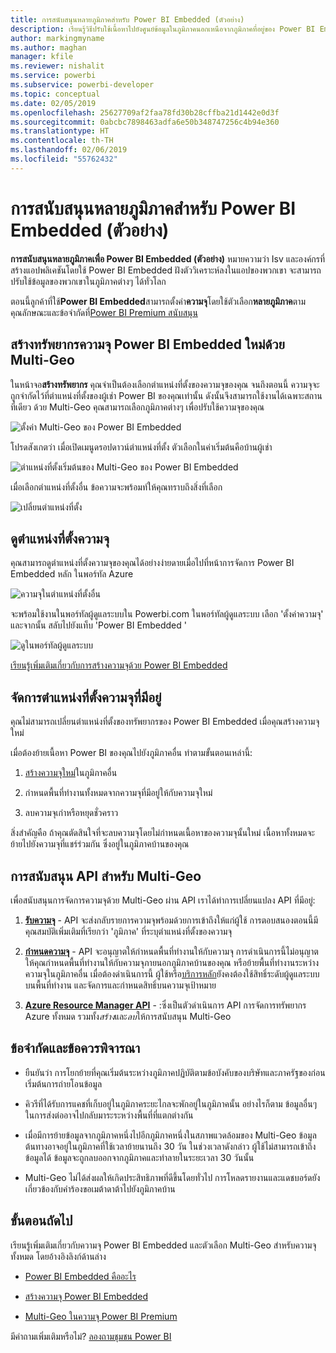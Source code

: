 ```yaml
---
title: การสนับสนุนหลายภูมิภาคสำหรับ Power BI Embedded (ตัวอย่าง)
description: เรียนรู้วิธีปรับใช้เนื้อหาไปยังศูนย์ข้อมูลในภูมิภาคนอกเหนือจากภูมิภาคที่อยู่ของ Power BI Embedded
author: markingmyname
ms.author: maghan
manager: kfile
ms.reviewer: nishalit
ms.service: powerbi
ms.subservice: powerbi-developer
ms.topic: conceptual
ms.date: 02/05/2019
ms.openlocfilehash: 25627709af2faa78fd30b28cffba21d1442e0d3f
ms.sourcegitcommit: 0abcbc7898463adfa6e50b348747256c4b94e360
ms.translationtype: HT
ms.contentlocale: th-TH
ms.lasthandoff: 02/06/2019
ms.locfileid: "55762432"
---
```

# <a name="multi-geo-support-for-power-bi-embedded-preview"></a>การสนับสนุนหลายภูมิภาคสำหรับ Power BI Embedded (ตัวอย่าง)

**การสนับสนุนหลายภูมิภาคเพื่อ Power BI Embedded (ตัวอย่าง)** หมายความว่า Isv และองค์กรที่สร้างแอปพลิเคชันโดยใช้ Power BI Embedded ฝังตัววิเคราะห์ลงในแอปของพวกเขา จะสามารถปรับใช้ข้อมูลของพวกเขาในภูมิภาคต่างๆ ได้ทั่วโลก

ตอนนี้ลูกค้าที่ใช้**Power BI Embedded**สามารถตั้งค่า**ความจุ**โดยใช้ตัวเลือก**หลายภูมิภาค**ตามคุณลักษณะและข้อจำกัดที่[Power BI Premium สนับสนุน](../service-admin-premium-Multi-Geo.md)

## <a name="creating-new-power-bi-embedded-capacity-resource-with-multi-geo"></a>สร้างทรัพยากรความจุ Power BI Embedded ใหม่ด้วย Multi-Geo

ในหน้าจอ**สร้างทรัพยากร** คุณจำเป็นต้องเลือกตำแหน่งที่ตั้งของความจุของคุณ จนถึงตอนนี้ ความจุจะถูกจำกัดไว้ที่ตำแหน่งที่ตั้งของผู้เช่า Power BI ของคุณเท่านั้น ดังนั้นจึงสามารถใช้งานได้เฉพาะสถานที่เดียว ด้วย Multi-Geo คุณสามารถเลือกภูมิภาคต่างๆ เพื่อปรับใช้ความจุของคุณ

![ตั้งค่า Multi-Geo ของ Power BI Embedded](media/embedded-multi-geo/pbie-multi-geo-setup.png)

โปรดสังเกตว่า เมื่อเปิดเมนูดรอปดาวน์ตำแหน่งที่ตั้ง ตัวเลือกในค่าเริ่มต้นคือบ้านผู้เช่า
  
![ตำแหน่งที่ตั้งเริ่มต้นของ Multi-Geo ของ Power BI Embedded](media/embedded-multi-geo/pbie-multi-geo-default-location.png)

เมื่อเลือกตำแหน่งที่ตั้งอื่น ข้อความจะพร้อมท์ให้คุณทราบถึงสิ่งที่เลือก

![เปลี่ยนตำแหน่งที่ตั้ง](media/embedded-multi-geo/pbie-multi-geo-location-change.png)

## <a name="view-capacity-location"></a>ดูตำแหน่งที่ตั้งความจุ

คุณสามารถดูตำแหน่งที่ตั้งความจุของคุณได้อย่างง่ายดายเมื่อไปที่หน้าการจัดการ Power BI Embedded หลัก ในพอร์ทัล Azure

![ความจุในตำแหน่งที่ตั้งอื่น](media/embedded-multi-geo/pbie-multi-geo-location-different.png)

จะพร้อมใช้งานในพอร์ทัลผู้ดูแลระบบใน Powerbi.com ในพอร์ทัลผู้ดูแลระบบ เลือก 'ตั้งค่าความจุ' และจากนั้น สลับไปยังแท็บ 'Power BI Embedded '

![ดูในพอร์ทัลผู้ดูแลระบบ](media/embedded-multi-geo/pbie-multi-geo-admin-portal.png)

[เรียนรู้เพิ่มเติมเกี่ยวกับการสร้างความจุด้วย Power BI Embedded](azure-pbie-create-capacity.md)

## <a name="manage-existing-capacities-location"></a>จัดการตำแหน่งที่ตั้งความจุที่มีอยู่

คุณไม่สามารถเปลี่ยนตำแหน่งที่ตั้งของทรัพยากรของ Power BI Embedded เมื่อคุณสร้างความจุใหม่

เมื่อต้องย้ายเนื้อหา Power BI ของคุณไปยังภูมิภาคอื่น ทำตามขั้นตอนเหล่านี้:

1. [สร้างความจุใหม่](azure-pbie-create-capacity.md)ในภูมิภาคอื่น

2. กำหนดพื้นที่ทำงานทั้งหมดจากความจุที่มีอยู่ให้กับความจุใหม่

3. ลบความจุเก่าหรือหยุดชั่วคราว

สิ่งสำคัญคือ ถ้าคุณตัดสินใจที่จะลบความจุโดยไม่กำหนดเนื้อหาของความจุนั้นใหม่ เนื้อหาทั้งหมดจะย้ายไปยังความจุที่แชร์ร่วมกัน ซึ่งอยู่ในภูมิภาคบ้านของคุณ

## <a name="api-support-for-multi-geo"></a>การสนับสนุน API สำหรับ Multi-Geo

เพื่อสนับสนุนการจัดการความจุด้วย Multi-Geo ผ่าน API เราได้ทำการเปลี่ยนแปลง API ที่มีอยู่:

1. **[รับความจุ](https://docs.microsoft.com/rest/api/power-bi/capacities/getcapacities)**  - API จะส่งกลับรายการความจุพร้อมด้วยการเข้าถึงให้แก่ผู้ใช้ การตอบสนองตอนนี้มีคุณสมบัติเพิ่มเติมที่เรียกว่า 'ภูมิภาค' ที่ระบุตำแหน่งที่ตั้งของความจุ

2. **[กำหนดความจุ](https://docs.microsoft.com/rest/api/power-bi/capacities)**  - API จะอนุญาตให้กำหนดพื้นที่ทำงานให้กับความจุ การดำเนินการนี้ไม่อนุญาตให้คุณกำหนดพื้นที่ทำงานให้กับความจุภายนอกภูมิภาคบ้านของคุณ หรือย้ายพื้นที่ทำงานระหว่างความจุในภูมิภาคอื่น เมื่อต้องดำเนินการนี้ ผู้ใช้หรือ[บริการหลัก](embed-service-principal.md)ยังคงต้องใช้สิทธิ์ระดับผู้ดูแลระบบบนพื้นที่ทำงาน และจัดการและกำหนดสิทธิ์บนความจุเป้าหมาย

3. **[ Azure Resource Manager API](https://docs.microsoft.com/rest/api/power-bi-embedded/capacities)**  - :ซึ่งเป็นตัวดำเนินการ API การจัดการทรัพยากร Azure ทั้งหมด รวมทั้ง*สร้าง*และ*ลบ*ให้การสนับสนุน Multi-Geo

## <a name="limitations-and-considerations"></a>ข้อจำกัดและข้อควรพิจารณา

* ยืนยันว่า การโยกย้ายที่คุณเริ่มต้นระหว่างภูมิภาคปฏิบัติตามข้อบังคับของบริษัทและภาครัฐของก่อนเริ่มต้นการถ่ายโอนข้อมูล

* คิวรีที่ได้รับการแคชที่เก็บอยู่ในภูมิภาคระยะไกลจะพักอยู่ในภูมิภาคนั้น อย่างไรก็ตาม ข้อมูลอื่นๆ ในการส่งต่ออาจไปกลับมาระระหว่างพื้นที่ที่แตกต่างกัน

* เมื่อมีการย้ายข้อมูลจากภูมิภาคหนึ่งไปอีกภูมิภาคหนึ่งในสภาพแวดล้อมของ Multi-Geo ข้อมูลต้นทางอาจอยู่ในภูมิภาคที่ใช้เวลาย้ายนานถึง 30 วัน ในช่วงเวลาดังกล่าว ผู้ใช้ไม่สามารถเข้าถึงข้อมูลได้ ข้อมูลจะถูกลบออกจากภูมิภาคและทำลายในระยะเวลา 30 วันนั้น

* Multi-Geo ไม่ได้ส่งผลให้เกิดประสิทธิภาพที่ดีขึ้นโดยทั่วไป การโหลดรายงานและแดชบอร์ดยังเกี่ยวข้องกับคำร้องขอเมต้าดาต้าไปยังภูมิภาคบ้าน

## <a name="next-steps"></a>ขั้นตอนถัดไป

เรียนรู้เพิ่มเติมเกี่ยวกับความจุ Power BI Embedded และตัวเลือก Multi-Geo สำหรับความจุทั้งหมด โดยอ้างอิงลิงก์ด้านล่าง

* [Power BI Embedded คืออะไร](azure-pbie-what-is-power-bi-embedded.md)

* [สร้างความจุ Power BI Embedded](azure-pbie-create-capacity.md)

* [Multi-Geo ในความจุ Power BI Premium](../service-admin-premium-multi-geo.md)

มีคำถามเพิ่มเติมหรือไม่? [ลองถามชุมชน Power BI](http://community.powerbi.com/)